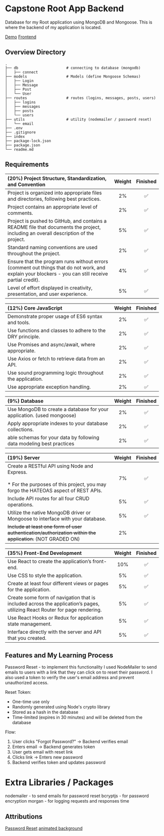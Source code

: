 # Capstone Root App Backend

Database for my Root application using MongoDB and Mongoose. This is where the backend of my application is located.

[Demo](https://rootapp.netlify.app/)
[Frontend](https://github.com/jordles/Capstone-Root-App-Frontend)


## Overview Directory
    .
    ├── db                      # connecting to database (mongodb)
    │   ├── connect
    ├── models                  # Models (define Mongoose Schemas)
    │   ├── Login
    │   ├── Message 
    │   ├── Post 
    │   └── User            
    ├── routes                  # routes (logins, messages, posts, users)
    │   ├── logins
    │   ├── messages             
    │   ├── posts
    │   └── users
    ├── utils                   # utility (nodemailer / password reset)
    │   └── email
    ├── .env
    ├── .gitignore
    ├── index
    ├── package-lock.json
    ├── package.json
    └── readme.md

## Requirements

| (20%) Project Structure, Standardization, and Convention | Weight | Finished |
| :-- | :--: | :--: |
| Project is organized into appropriate files and directories, following best practices. | 2% | ✅ |
| Project contains an appropriate level of comments. | 2% | ✅ |
| Project is pushed to GitHub, and contains a README file that documents the project, including an overall description of the project. | 5% | ✅ |
| Standard naming conventions are used throughout the project. | 2% | ✅ |
| Ensure that the program runs without errors (comment out things that do not work, and explain your blockers - you can still receive partial credit). | 4% | ✅ |
| Level of effort displayed in creativity, presentation, and user experience. | 5% | ✅ |

| (12%) Core JavaScript | Weight | Finished |
| :-- | :--: | :--: |
| Demonstrate proper usage of ES6 syntax and tools. | 2% | ✅ |
| Use functions and classes to adhere to the DRY principle. | 2% | ✅ |
| Use Promises and async/await, where appropriate. | 2% | ✅ |
| Use Axios or fetch to retrieve data from an API. | 2% | ✅ |
| Use sound programming logic throughout the application. | 2% | ✅ |
| Use appropriate exception handling. | 2% | ✅ |

| (9%) Database | Weight | Finished |
| :-- | :--: | :--: |
| Use MongoDB to create a database for your application. (used mongoose) | 2% | ✅ |
| Apply appropriate indexes to your database collections. | 2% | ✅ |
| able schemas for your data by following data modeling best practices | 2% | ✅ |

| (19%) Server | Weight | Finished |
| :-- | :--: | :--: |
| Create a RESTful API using Node and Express. <br><br> * For the purposes of this project, you may forgo the HATEOAS aspect of REST APIs. | 7% | ✅ |
| Include API routes for all four CRUD operations. | 5% | ✅ |
| Utilize the native MongoDB driver or Mongoose to interface with your database. | 5% | ✅ |
| ~~Include at least one form of user authentication/authorization within the application.~~ (NOT GRADED ON) | 2% |  |

| (35%) Front-End Development | Weight | Finished |
| :-- | :--: | :--: |
| Use React to create the application’s front-end. | 10% | ✅ |
| Use CSS to style the application. | 5% | ✅ |
| Create at least four different views or pages for the application. | 5% | ✅ |
| Create some form of navigation that is included across the application’s pages, utilizing React Router for page rendering. | 5% | ✅ |
| Use React Hooks or Redux for application state management. | 5% | ✅ |
| Interface directly with the server and API that you created. | 5% | ✅ |

## Features and My Learning Process

Password Reset - to implement this functionality I used NodeMailer to send emails to users with a link that they can click on to reset their password. I also used a token to verify the user's email address and prevent unauthorized access.

Reset Token:  
* One-time use only
* Randomly generated using Node's crypto library
* Stored as a hash in the database
* Time-limited (expires in 30 minutes) and will be deleted from the database

Flow: 
1. User clicks "Forgot Password?" -> Backend verifies email
2. Enters email → Backend generates token
3. User gets email with reset link
4. Clicks link → Enters new password
5. Backend verifies token and updates password


# Extra Libraries / Packages
nodemailer - to send emails for password reset
bcryptjs - for password encryption
morgan - for logging requests and responses time


## Attributions

[Password Reset](https://www.npmjs.com/package/nodemailer)
[animated background](https://wweb.dev/resources/animated-css-background-generator)
